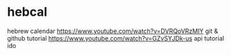 # hebcal
hebrew calendar
https://www.youtube.com/watch?v=DVRQoVRzMIY git & github tutorial
https://www.youtube.com/watch?v=GZvSYJDk-us api tutorial
ido
